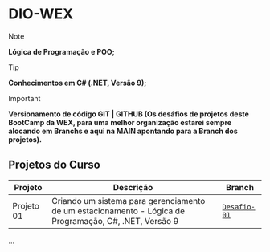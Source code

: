 # DIO-WEX

> [!NOTE]
> **Lógica de Programação e POO;**

> [!TIP]
> **Conhecimentos em C# (.NET, Versão 9);**

> [!IMPORTANT]
> **Versionamento de código GIT | GITHUB (Os desáfios de projetos deste BootCamp da WEX, para uma melhor organização estarei sempre alocando em Branchs e aqui na MAIN apontando para a Branch dos projetos).**
>

## Projetos do Curso

| Projeto | Descrição | Branch |
|--------|-----------|--------|
| Projeto 01 | Criando um sistema para gerenciamento de um estacionamento - Lógica de Programação, C#, .NET, Versão 9  | [`Desafio-01`](https://github.com/mauriciocampos1234/DIO-WEX/tree/Desafio-01) |
...
